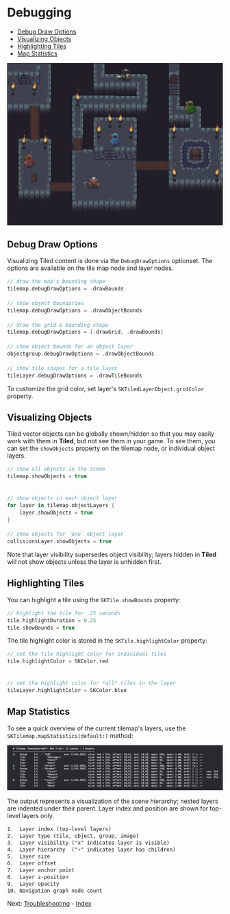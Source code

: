 # Debugging

- [Debug Draw Options](#debug-draw-options)
- [Visualizing Objects](#visualizing-objects)
- [Highlighting Tiles](#highlighting-tiles)
- [Map Statistics](#map-statistics)


![Debug Options](images/debugDrawOptions.gif)

## Debug Draw Options

Visualizing Tiled content is done via the `DebugDrawOptions` optionset. The options are available on the tile map node and layer nodes.

```swift
// draw the map's bounding shape
tilemap.debugDrawOptions = .drawBounds

// show object boundaries
tilemap.debugDrawOptions = .drawObjectBounds

// draw the grid & bounding shape
tilemap.debugDrawOptions = [.drawGrid, .drawBounds]

// show object bounds for an object layer
objectgroup.debugDrawOptions = .drawObjectBounds

// show tile shapes for a tile layer
tileLayer.debugDrawOptions = .drawTileBounds
```

To customize the grid color, set layer's `SKTiledLayerObject.gridColor` property.


## Visualizing Objects

Tiled vector objects can be globally shown/hidden so that you may easily work with them in **Tiled**, but not see them in your game. To see them, you can set the `showObjects` property on the tilemap node, or individual object layers.


```swift
// show all objects in the scene
tilemap.showObjects = true


// show objects in each object layer
for layer in tilemap.objectLayers {
    layer.showObjects = true
}

// show objects for `one` object layer
collisionsLayer.showObjects = true

```

Note that layer visibility supersedes object visibility; layers hidden in **Tiled** will not show objects unless the layer is unhidden first.



## Highlighting Tiles

You can highlight a tile using the `SKTile.showBounds` property:

```swift
// highlight the tile for .25 seconds
tile.highlightDuration = 0.25
tile.showBounds = true
```

The tile highlight color is stored in the `SKTile.highlightColor` property:

```swift
// set the tile highlight color for individual tiles
tile.highlightColor = SKColor.red


// set the highlight color for *all* tiles in the layer
tileLayer.highlightColor = SKColor.blue
```

## Map Statistics

To see a quick overview of the current tilemap's layers, use the `SKTilemap.mapStatistics(default:)` method:

![Map Statistics](images/mapStatistics.png)

The output represents a visualization of the scene hierarchy; nested layers are indented under their parent. Layer index and position are shown for top-level layers only.

    1.  Layer index (top-level layers)
    2.  Layer type (tile, object, group, image)
    3.  Layer visibility ("x" indicates layer is visible)
    4.  Layer hierarchy  ("▿" indicates layer has children)
    5.  Layer size
    6.  Layer offset
    7.  Layer anchor point
    8.  Layer z-position
    9.  Layer opacity
    10. Navigation graph node count


Next: [Troubleshooting](troubleshooting.html) - [Index](Tutorial.html)
